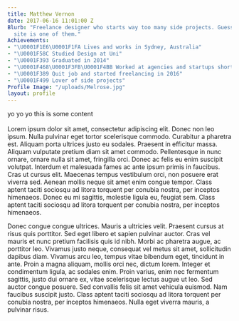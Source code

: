 ```yaml
---
title: Matthew Vernon
date: 2017-06-16 11:01:00 Z
Blurb: "Freelance designer who starts way too many side projects. Guess what? \LThis
  site is one of them."
Achievements:
- "\U0001F1E6\U0001F1FA Lives and works in Sydney, Australia"
- "\U0001F58C Studied Design at Uni"
- "\U0001F393 Graduated in 2014"
- "\U0001F468\U0001F3FB‍\U0001F4BB Worked at agencies and startups shortly after"
- "\U0001F389 Quit job and started freelancing in 2016"
- "\U0001F499 Lover of side projects"
Profile Image: "/uploads/Melrose.jpg"
layout: profile
---
```


yo yo yo this is some content\
\
Lorem ipsum dolor sit amet, consectetur adipiscing elit. Donec non leo ipsum. Nulla pulvinar eget tortor scelerisque commodo. Curabitur a pharetra est. Aliquam porta ultrices justo eu sodales. Praesent in efficitur massa. Aliquam vulputate pretium diam sit amet commodo. Pellentesque in nunc ornare, ornare nulla sit amet, fringilla orci. Donec ac felis eu enim suscipit volutpat. Interdum et malesuada fames ac ante ipsum primis in faucibus. Cras ut cursus elit. Maecenas tempus vestibulum orci, non posuere erat viverra sed. Aenean mollis neque sit amet enim congue tempor. Class aptent taciti sociosqu ad litora torquent per conubia nostra, per inceptos himenaeos. Donec eu mi sagittis, molestie ligula eu, feugiat sem. Class aptent taciti sociosqu ad litora torquent per conubia nostra, per inceptos himenaeos.

Donec congue congue ultrices. Mauris a ultricies velit. Praesent cursus at risus quis porttitor. Sed eget libero et sapien pulvinar auctor. Cras vel mauris et nunc pretium facilisis quis id nibh. Morbi ac pharetra augue, ac porttitor leo. Vivamus justo neque, consequat vel metus sit amet, sollicitudin dapibus diam. Vivamus arcu leo, tempus vitae bibendum eget, tincidunt in ante. Proin a magna aliquam, mollis orci nec, dictum lorem. Integer et condimentum ligula, ac sodales enim. Proin varius, enim nec fermentum sagittis, justo dui ornare ex, vitae scelerisque lectus augue ut leo. Sed auctor congue posuere. Sed convallis felis sit amet vehicula euismod. Nam faucibus suscipit justo. Class aptent taciti sociosqu ad litora torquent per conubia nostra, per inceptos himenaeos. Nulla eget viverra mauris, a pulvinar risus.